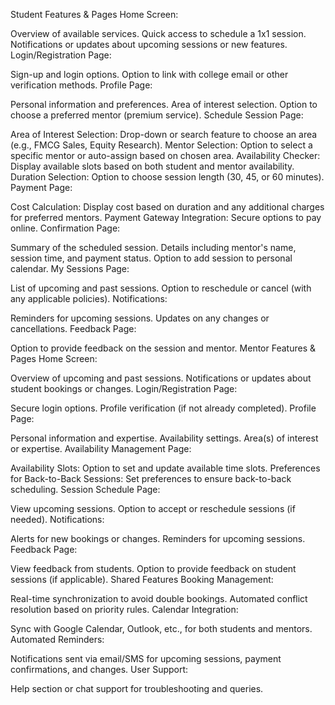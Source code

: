 Student Features & Pages
Home Screen:

Overview of available services.
Quick access to schedule a 1x1 session.
Notifications or updates about upcoming sessions or new features.
Login/Registration Page:

Sign-up and login options.
Option to link with college email or other verification methods.
Profile Page:

Personal information and preferences.
Area of interest selection.
Option to choose a preferred mentor (premium service).
Schedule Session Page:

Area of Interest Selection:
Drop-down or search feature to choose an area (e.g., FMCG Sales, Equity Research).
Mentor Selection:
Option to select a specific mentor or auto-assign based on chosen area.
Availability Checker:
Display available slots based on both student and mentor availability.
Duration Selection:
Option to choose session length (30, 45, or 60 minutes).
Payment Page:

Cost Calculation:
Display cost based on duration and any additional charges for preferred mentors.
Payment Gateway Integration:
Secure options to pay online.
Confirmation Page:

Summary of the scheduled session.
Details including mentor's name, session time, and payment status.
Option to add session to personal calendar.
My Sessions Page:

List of upcoming and past sessions.
Option to reschedule or cancel (with any applicable policies).
Notifications:

Reminders for upcoming sessions.
Updates on any changes or cancellations.
Feedback Page:

Option to provide feedback on the session and mentor.
Mentor Features & Pages
Home Screen:

Overview of upcoming and past sessions.
Notifications or updates about student bookings or changes.
Login/Registration Page:

Secure login options.
Profile verification (if not already completed).
Profile Page:

Personal information and expertise.
Availability settings.
Area(s) of interest or expertise.
Availability Management Page:

Availability Slots:
Option to set and update available time slots.
Preferences for Back-to-Back Sessions:
Set preferences to ensure back-to-back scheduling.
Session Schedule Page:

View upcoming sessions.
Option to accept or reschedule sessions (if needed).
Notifications:

Alerts for new bookings or changes.
Reminders for upcoming sessions.
Feedback Page:

View feedback from students.
Option to provide feedback on student sessions (if applicable).
Shared Features
Booking Management:

Real-time synchronization to avoid double bookings.
Automated conflict resolution based on priority rules.
Calendar Integration:

Sync with Google Calendar, Outlook, etc., for both students and mentors.
Automated Reminders:

Notifications sent via email/SMS for upcoming sessions, payment confirmations, and changes.
User Support:

Help section or chat support for troubleshooting and queries.
